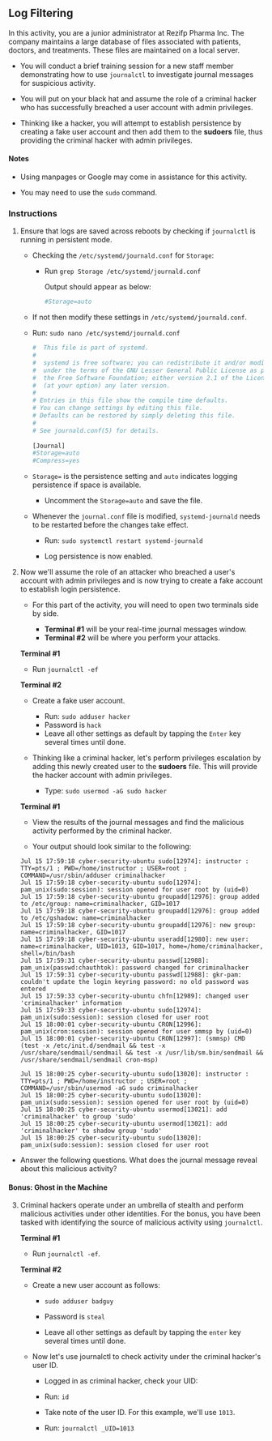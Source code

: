 ## Log Filtering
 
In this activity, you are a junior administrator at Rezifp Pharma Inc. The company maintains a large database of files associated with patients, doctors, and treatments. These files are maintained on a local server.
 
- You will conduct a brief training session for a new staff member demonstrating how to use `journalctl` to investigate journal messages for suspicious activity.
 
- You will put on your black hat and assume the role of a criminal hacker who has successfully breached a user account with admin privileges.
 
- Thinking like a hacker, you will attempt to establish persistence by creating a fake user account and then add them to the **sudoers** file, thus providing the criminal hacker with admin privileges.
 
#### Notes

- Using manpages or Google may come in assistance for this activity. 

- You may need to use the `sudo` command.

### Instructions
  
1. Ensure that logs are saved across reboots by checking if `journalctl` is running in persistent mode. 

   - Checking the `/etc/systemd/journald.conf` for `Storage`:
 
     - Run `grep Storage /etc/systemd/journald.conf`
 
       Output should appear as below:
    
        ```bash
        #Storage=auto
        ```
    - If not then modify these settings in `/etc/systemd/journald.conf`.
 
     - Run: `sudo nano /etc/systemd/journald.conf`
 
       ```bash
       #  This file is part of systemd.
       #
       #  systemd is free software; you can redistribute it and/or modify it
       #  under the terms of the GNU Lesser General Public License as published by
       #  the Free Software Foundation; either version 2.1 of the License, or
       #  (at your option) any later version.
       #
       # Entries in this file show the compile time defaults.
       # You can change settings by editing this file.
       # Defaults can be restored by simply deleting this file.
       #
       # See journald.conf(5) for details.
 
       [Journal]
       #Storage=auto
       #Compress=yes
       ```
 
     - `Storage=` is the persistence setting and `auto` indicates logging persistence if space is available.
 
       - Uncomment the `Storage=auto` and save the file.
 
    - Whenever the `journal.conf` file is modified, `systemd-journald` needs to be restarted before the changes take effect.
 
      - Run: `sudo systemctl restart systemd-journald`
 
      - Log persistence is now enabled.
 
2. Now we'll assume the role of an attacker who breached a user's account with admin privileges and is now trying to create a fake account to establish login persistence.
 
    - For this part of the activity, you will need to open two terminals side by side.
 
      - **Terminal #1** will be your real-time journal messages window.
      - **Terminal #2** will be where you perform your attacks.
 
   **Terminal #1**
 
     - Run `journalctl -ef`
 
   **Terminal #2**
 
    - Create a fake user account.
 
      - Run: `sudo adduser hacker`
      - Password is `hack`
      - Leave all other settings as default by tapping the `Enter` key several times until done.
 
    - Thinking like a criminal hacker, let's perform privileges escalation by adding this newly created user to the **sudoers** file. This will provide the hacker account with admin privileges.
 
      - Type: `sudo usermod -aG sudo hacker`
 
   **Terminal #1**
 
    - View the results of the journal messages and find the malicious activity performed by the criminal hacker.
 
    - Your output should look similar to the following:
 
     ```
     Jul 15 17:59:18 cyber-security-ubuntu sudo[12974]: instructor : TTY=pts/1 ; PWD=/home/instructor ; USER=root ; COMMAND=/usr/sbin/adduser criminalhacker
     Jul 15 17:59:18 cyber-security-ubuntu sudo[12974]: pam_unix(sudo:session): session opened for user root by (uid=0)
     Jul 15 17:59:18 cyber-security-ubuntu groupadd[12976]: group added to /etc/group: name=criminalhacker, GID=1017
     Jul 15 17:59:18 cyber-security-ubuntu groupadd[12976]: group added to /etc/gshadow: name=criminalhacker
     Jul 15 17:59:18 cyber-security-ubuntu groupadd[12976]: new group: name=criminalhacker, GID=1017
     Jul 15 17:59:18 cyber-security-ubuntu useradd[12980]: new user: name=criminalhacker, UID=1013, GID=1017, home=/home/criminalhacker, shell=/bin/bash
     Jul 15 17:59:31 cyber-security-ubuntu passwd[12988]: pam_unix(passwd:chauthtok): password changed for criminalhacker
     Jul 15 17:59:31 cyber-security-ubuntu passwd[12988]: gkr-pam: couldn't update the login keyring password: no old password was entered
     Jul 15 17:59:33 cyber-security-ubuntu chfn[12989]: changed user 'criminalhacker' information
     Jul 15 17:59:33 cyber-security-ubuntu sudo[12974]: pam_unix(sudo:session): session closed for user root
     Jul 15 18:00:01 cyber-security-ubuntu CRON[12996]: pam_unix(cron:session): session opened for user smmsp by (uid=0)
     Jul 15 18:00:01 cyber-security-ubuntu CRON[12997]: (smmsp) CMD (test -x /etc/init.d/sendmail && test -x /usr/share/sendmail/sendmail && test -x /usr/lib/sm.bin/sendmail && /usr/share/sendmail/sendmail cron-msp)
 
     Jul 15 18:00:25 cyber-security-ubuntu sudo[13020]: instructor : TTY=pts/1 ; PWD=/home/instructor ; USER=root ; COMMAND=/usr/sbin/usermod -aG sudo criminalhacker
     Jul 15 18:00:25 cyber-security-ubuntu sudo[13020]: pam_unix(sudo:session): session opened for user root by (uid=0)
     Jul 15 18:00:25 cyber-security-ubuntu usermod[13021]: add 'criminalhacker' to group 'sudo'
     Jul 15 18:00:25 cyber-security-ubuntu usermod[13021]: add 'criminalhacker' to shadow group 'sudo'
     Jul 15 18:00:25 cyber-security-ubuntu sudo[13020]: pam_unix(sudo:session): session closed for user root
     ```
 
 - Answer the following questions. What does the journal message reveal about this malicious activity?
 
#### Bonus: Ghost in the Machine
 
3. Criminal hackers operate under an umbrella of stealth and perform malicious activities under other identities. For the bonus, you have been tasked with identifying the source of malicious activity using `journalctl`.
 
   **Terminal #1**

     - Run `journalctl -ef`.
 
   **Terminal #2**
 
     - Create a new user account as follows:
 
       - `sudo adduser badguy`
 
       - Password is `steal`
 
       - Leave all other settings as default by tapping the `enter` key several times until done.
 
     - Now let's use journalctl to check activity under the criminal hacker's user ID.
 
       - Logged in as criminal hacker, check your UID:
 
       - Run: `id`
 
       - Take note of the user ID. For this example, we'll use `1013`.
 
       - Run: `journalctl _UID=1013`
